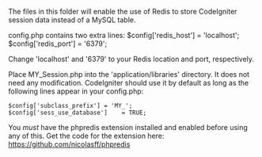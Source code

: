 The files in this folder will enable the use of Redis to store CodeIgniter session data instead of a MySQL table.

config.php contains two extra lines:
    $config['redis_host'] = 'localhost';
    $config['redis_port'] = '6379';

Change 'localhost' and '6379' to your Redis location and port, respectively.

Place MY_Session.php into the 'application/libraries' directory.  It does not need any modification. CodeIgniter should use it by default as long as the following lines appear in your config.php:

    $config['subclass_prefix'] = 'MY_';
    $config['sess_use_database']	= TRUE;

You *must* have the phpredis extension installed and enabled before using any of this.  Get the code for the extension here: https://github.com/nicolasff/phpredis